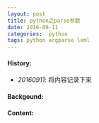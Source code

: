 ```yaml
---
layout: post
title: python之parse参数 
date: 2016-09-11
categories:  python
tags: python argparse lxml
---
```

#### <strong>History:</strong>
* <em>20160911</em>: 将内容记录下来<br>

#### <strong>Backgound:</strong>

#### <strong>Content:</strong>
